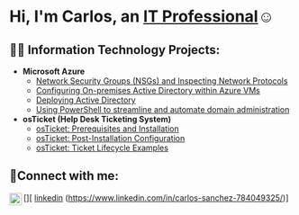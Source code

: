 <h1>Hi, I'm Carlos, an <a href="https://www.linkedin.com/in/carlos-sanchez-784049325/">IT Professional</a>☺</h1>

<h2>👨‍💻 Information Technology Projects:</h2>


- <b>Microsoft Azure</b>
  - [Network Security Groups (NSGs) and Inspecting Network Protocols](https://github.com/CdSecure//azure-network-protocols)
  - [Configuring On-premises Active Directory within Azure VMs](https://github.com/CdSecure//configure-ad)
  - [Deploying Active Directory](https://github.com/CdSecure/Deploying-Active-Directory/tree/main)
  - [Using PowerShell to streamline and automate domain administration](https://github.com/CdSecure/Creating-users-with-powershell)
- <b>osTicket (Help Desk Ticketing System)</b>
  - [osTicket: Prerequisites and Installation](https://github.com/CdSecure/osticket-prereqs)
  - [osTicket: Post-Installation Configuration](https://github.com/CdSecure//post-install-config)
  - [osTicket: Ticket Lifecycle Examples](https://github.com/CdSecure//ticket-lifecycle)
  

<h2>🤳Connect with me:</h2>

[<img align="left" alt="Josh | LinkedIn" width="22px" src="https://cdn.jsdelivr.net/npm/simple-icons@v3/icons/linkedin.svg" />][
[linkedin] (https://www.linkedin.com/in/carlos-sanchez-784049325/)]



[linkedin]: https://www.linkedin.com/in/carlos-sanchez-784049325/
